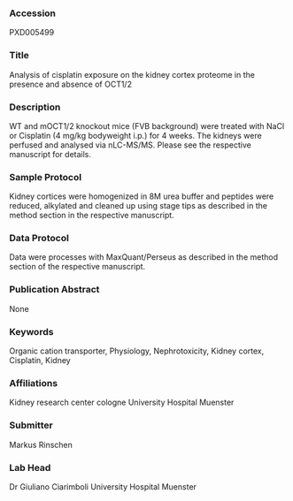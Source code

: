 ### Accession
PXD005499

### Title
Analysis of cisplatin exposure on the kidney cortex proteome in the presence and absence of OCT1/2

### Description
WT and mOCT1/2 knockout mice (FVB background) were treated with NaCl or Cisplatin (4 mg/kg bodyweight i.p.) for 4 weeks. The kidneys were perfused and analysed via nLC-MS/MS. Please see the respective manuscript for details.

### Sample Protocol
Kidney cortices were homogenized in 8M urea buffer and peptides were reduced, alkylated and cleaned up using stage tips as described in the method section in the respective manuscript.

### Data Protocol
Data were processes with MaxQuant/Perseus as described in the method section of the respective manuscript.

### Publication Abstract
None

### Keywords
Organic cation transporter, Physiology, Nephrotoxicity, Kidney cortex, Cisplatin, Kidney

### Affiliations
Kidney research center cologne
University Hospital Muenster

### Submitter
Markus Rinschen

### Lab Head
Dr Giuliano Ciarimboli
University Hospital Muenster


